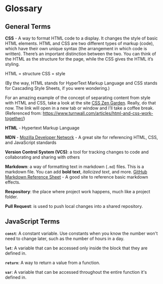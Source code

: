 # Glossary

## General Terms

**CSS** - A way to format HTML code to a display. It changes the style of basic HTML elements.
HTML and CSS are two different types of markup (code), which have their own unique syntax (the arrangement in which code is written). There’s an important distinction between the two. You can think of the HTML as the structure for the page, while the CSS gives the HTML it’s styling.

HTML = structure
CSS = style

(By the way, HTML stands for HyperText Markup Language and CSS stands for Cascading Style Sheets, if you were wondering.)

For an amazing example of the concept of separating content from style with HTML and CSS, take a look at the site [CSS Zen Garden](http://www.csszengarden.com/). Really, do that now. The link will open in a new tab or window and I’ll take a coffee break.
(Referenced from: https://www.turnwall.com/articles/html-and-css-work-together/)


**HTML** - Hypertext Markup Language

**MDN** - [Mozilla Developer Network](https://developer.mozilla.org/en-US/https://developer.mozilla.org/en-US/docs/Web#web_technology_references)
    - A great site for referencing HTML, CSS, and JavaScript standards

**Version Control System (VCS)**: a tool for tracking changes to code and collaborating and sharing with others

**Markdown**: a way of formatting text in markdown (`.md`) files. This is a markdown file. You can add **bold text**, *italicized text*, and more. 
[GitHub Markdown Reference Sheet](https://docs.github.com/en/get-started/writing-on-github/getting-started-with-writing-and-formatting-on-github/basic-writing-and-formatting-syntax)
    - A good site to reference basic markdown effects.

**Respository**: the place where project work happens, much like a project folder.

**Pull Request**: is used to push local changes into a shared repository.

## JavaScript Terms

**`const`**: A constant variable. Use constants when you know the number won't need to change later, such as the number of hours in a day.

**`let`**: A variable that can be accessed only inside the block that they are defined in.

**`return`**: A way to return a value from a function.

**`var`**: A variable that can be accessed throughout the entire function it's defined in.


